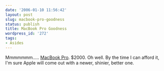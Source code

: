 ```yaml
---
date: '2006-01-10 11:56:42'
layout: post
slug: macbook-pro-goodness
status: publish
title: MacBook Pro Goodness
wordpress_id: '272'
tags:
- Asides
---
```


Mmmmmmm..... [MacBook Pro](http://www.apple.com/macbookpro/). $2000. Oh well. By the time I can afford it, I'm sure Apple will come out with a newer, shinier, better one.
